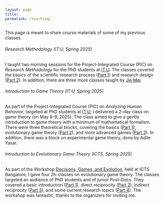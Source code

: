 ```yaml
---
layout: page
title: 
permalink: /teaching/
---
```


This page is meant to share course materials of some of my previous classes. 

###### Research Methodology (IT:U, Spring 2025)

I taught two morning sessions for the Project-Integrated Course (PIC) on *Research Methodology* for the PhD students at [IT:U](https://it-u.at/en/). 
The classes covered the basics of the scientific research process ([Part 1](../files/teaching/2025_ResearchMethodology/part1.pdf)) and research design ([Part 2](../files/teaching/2025_ResearchMethodology/part2.pdf)). In addition, there are three more classes taught by [Jie Mei](https://scholar.google.com/citations?user=n7zXscEAAAAJ&hl=en). 

###### Introduction to Game Theory (IT:U, Spring 2025)

As part of the Project-Integrated Course (PIC) on *Analyzing Human Behavior*, targeted at PhD students at [IT:U](https://it-u.at/en/), I delivered a 2-day class on game theory (on May 8-9, 2025). The class aimed to give a gentle introduction to game theory with a minimum of mathematical formalism. There were three theoretical blocks, covering the basics ([Part 1](../files/teaching/2025_GameTheory/part1.pdf)), evolutionary game theory ([Part 2](../files/teaching/2025_GameTheory/part2.pdf)), and more advanced games ([Part 3](../files/teaching/2025_GameTheory/part3.pdf)). In addition, there was a block on experimental game theory, done by Adile Yasar. 

###### Introduction to Evolutionary Game Theory (ICTS, Spring 2025)
As part of the Workshop [Decisions, Games, and Evolution](https://www.icts.res.in/program/DGE2025), held at ICTS Bangalore, I gave four 2h-classes on evolutionary game theory. The classes targeted an audience of PhD students and of junior Post-Docs. They covered a basic introduction ([Part 1](../files/teaching/2025_EGT/part1.pdf)), direct reciprocity ([Part 2](../files/teaching/2025_EGT/part2.pdf)), indirect reciprocity ([Part 3](../files/teaching/2025_EGT/part3.pdf)), and some current research topics ([Part 4](../files/teaching/2025_EGT/part4.pdf)). The workshop was fantastic, thanks to the organizers for inviting me. 
